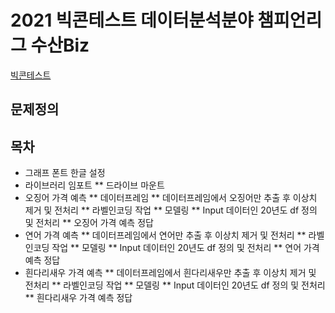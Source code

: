 # 2021 빅콘테스트 데이터분석분야 챔피언리그 수산Biz
[빅콘테스트](https://www.bigcontest.or.kr/points/content.php#ct04)

## 문제정의


## 목차
* 그래프 폰트 한글 설정
* 라이브러리 임포트
** 드라이브 마운트
* 오징어 가격 예측
** 데이터프레임
** 데이터프레임에서 오징어만 추출 후 이상치 제거 및 전처리
** 라벨인코딩 작업
** 모델링
** Input 데이터인 20년도 df 정의 및 전처리
** 오징어 가격 예측 정답
* 연어 가격 예측
** 데이터프레임에서 연어만 추출 후 이상치 제거 및 전처리
** 라벨인코딩 작업
** 모델링
** Input 데이터인 20년도 df 정의 및 전처리
** 연어 가격 예측 정답
* 흰다리새우 가격 예측
** 데이터프레임에서 흰다리새우만 추출 후 이상치 제거 및 전처리
** 라벨인코딩 작업
** 모델링
** Input 데이터인 20년도 df 정의 및 전처리
** 흰다리새우 가격 예측 정답
